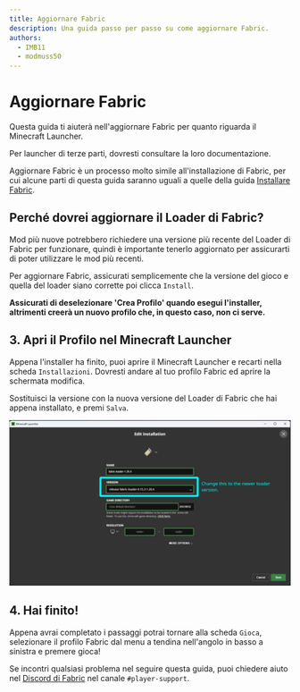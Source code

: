 ```yaml
---
title: Aggiornare Fabric
description: Una guida passo per passo su come aggiornare Fabric.
authors:
  - IMB11
  - modmuss50
---
```


# Aggiornare Fabric

Questa guida ti aiuterà nell'aggiornare Fabric per quanto riguarda il Minecraft Launcher.

Per launcher di terze parti, dovresti consultare la loro documentazione.

Aggiornare Fabric è un processo molto simile all'installazione di Fabric, per cui alcune parti di questa guida saranno uguali a quelle della guida [Installare Fabric](./installing-fabric.md).

## Perché dovrei aggiornare il Loader di Fabric?

Mod più nuove potrebbero richiedere una versione più recente del Loader di Fabric per funzionare, quindi è importante tenerlo aggiornato per assicurarti di poter utilizzare le mod più recenti.

<!-- Include steps from installing guide, no need to repeat them. -->

<!--@include: ./installing-fabric.md{12,41}-->

Per aggiornare Fabric, assicurati semplicemente che la versione del gioco e quella del loader siano corrette poi clicca `Install`.

**Assicurati di deselezionare 'Crea Profilo' quando esegui l'installer, altrimenti creerà un nuovo profilo che, in questo caso, non ci serve.**

## 3. Apri il Profilo nel Minecraft Launcher

Appena l'installer ha finito, puoi aprire il Minecraft Launcher e recarti nella scheda `Installazioni`. Dovresti andare al tuo profilo Fabric ed aprire la schermata modifica.

Sostituisci la versione con la nuova versione del Loader di Fabric che hai appena installato, e premi `Salva`.

![Aggiornare la versione del Loader di Fabric nel Minecraft Launcher.](/assets/players/updating-fabric.png)

## 4. Hai finito!

Appena avrai completato i passaggi potrai tornare alla scheda `Gioca`, selezionare il profilo Fabric dal menu a tendina nell'angolo in basso a sinistra e premere gioca!

Se incontri qualsiasi problema nel seguire questa guida, puoi chiedere aiuto nel [Discord di Fabric](https://discord.gg/v6v4pMv) nel canale `#player-support`.
